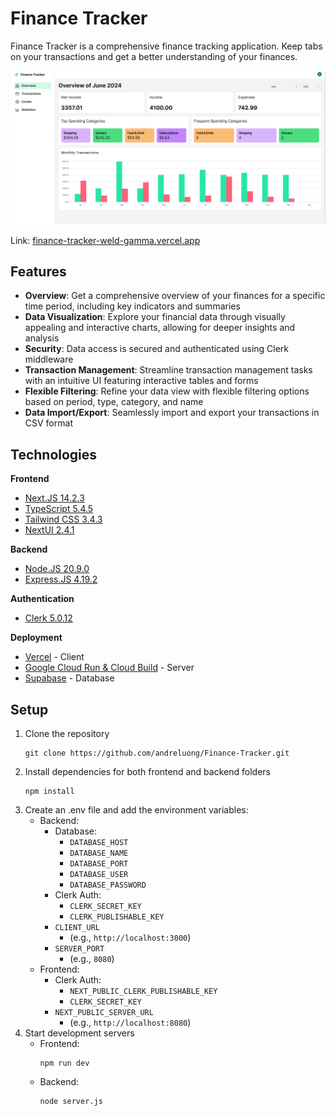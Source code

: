 # Finance Tracker

Finance Tracker is a comprehensive finance tracking application. Keep tabs on your transactions and get a better understanding of your finances.

!["Overview"](/frontend/public/assets/images/overview.png "Overview")

Link: [finance-tracker-weld-gamma.vercel.app](https://finance-tracker-weld-gamma.vercel.app)



## Features

- **Overview**: Get a comprehensive overview of your finances for a specific time period, including key indicators and summaries
- **Data Visualization**: Explore your financial data through visually appealing and interactive charts, allowing for deeper insights and analysis
- **Security**: Data access is secured and authenticated using Clerk middleware
- **Transaction Management**: Streamline transaction management tasks with an intuitive UI featuring interactive tables and forms
- **Flexible Filtering**: Refine your data view with flexible filtering options based on period, type, category, and name
- **Data Import/Export**: Seamlessly import and export your transactions in CSV format



## Technologies

**Frontend**
- [Next.JS 14.2.3](https://nextjs.org/)
- [TypeScript 5.4.5](https://www.typescriptlang.org/)
- [Tailwind CSS 3.4.3](https://tailwindcss.com/)
- [NextUI 2.4.1](https://nextui.org/)

**Backend**
- [Node.JS 20.9.0](https://nodejs.org/en)
- [Express.JS 4.19.2](https://expressjs.com/)

**Authentication**
- [Clerk 5.0.12](https://clerk.com/)

**Deployment**
- [Vercel](https://vercel.com/home) - Client
- [Google Cloud Run & Cloud Build](https://cloud.google.com/?hl=en) - Server
- [Supabase](https://supabase.com/) - Database


## Setup

1. Clone the repository
    ```
    git clone https://github.com/andreluong/Finance-Tracker.git
    ```
2. Install dependencies for both frontend and backend folders
    ```
    npm install
    ```
3. Create an .env file and add the environment variables:
    - Backend:
        - Database:
            - `DATABASE_HOST`
            - `DATABASE_NAME`
            - `DATABASE_PORT`
            - `DATABASE_USER`
            - `DATABASE_PASSWORD`
        - Clerk Auth:
            - `CLERK_SECRET_KEY`
            - `CLERK_PUBLISHABLE_KEY`
        - `CLIENT_URL` 
            - (e.g., `http://localhost:3000`)
        - `SERVER_PORT` 
            - (e.g., `8080`)
    - Frontend:
        - Clerk Auth:
            - `NEXT_PUBLIC_CLERK_PUBLISHABLE_KEY`
            - `CLERK_SECRET_KEY`
        - `NEXT_PUBLIC_SERVER_URL` 
            - (e.g., `http://localhost:8080`)
4. Start development servers
    - Frontend: 
        ```
        npm run dev
        ```
    - Backend: 
        ```
        node server.js
        ```
